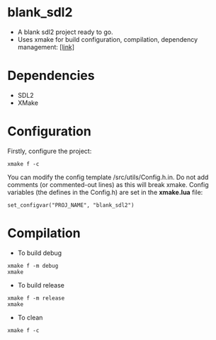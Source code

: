 # blank_sdl2

- A blank sdl2 project ready to go.
- Uses xmake for build configuration, compilation, dependency management: [[link]](https://xmake.io/#/)

# Dependencies
  - SDL2 
  - XMake

# Configuration
Firstly, configure the project:
```
xmake f -c
```
You can modify the config template /src/utils/Config.h.in.
Do not add comments (or commented-out lines) as this will break xmake.
Config variables (the defines in the Config.h) are set in the **xmake.lua** file:

```
set_configvar("PROJ_NAME", "blank_sdl2")
```

# Compilation
- To build debug
```
xmake f -m debug
xmake
```
- To build release
```
xmake f -m release
xmake
```
- To clean
```
xmake f -c
```

